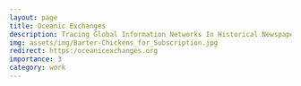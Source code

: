 ```yaml
---
layout: page
title: Oceanic Exchanges
description: Tracing Global Information Networks In Historical Newspaper Repositories, 1840-1914
img: assets/img/Barter-Chickens_for_Subscription.jpg
redirect: https:/oceanicexchanges.org
importance: 3
category: work
---
```

